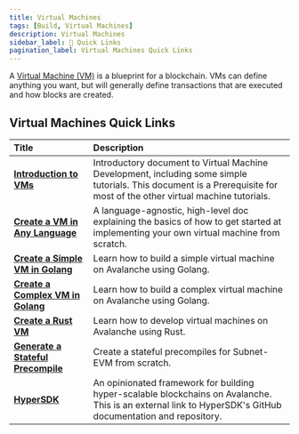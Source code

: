 ```yaml
---
title: Virtual Machines
tags: [Build, Virtual Machines]
description: Virtual Machines 
sidebar_label: 🔗 Quick Links
pagination_label: Virtual Machines Quick Links
---
```


A [Virtual Machine (VM)](/learn/avalanche/virtual-machines) is a blueprint for a
blockchain. VMs can define anything you want, but will generally define transactions that are 
executed and how blocks are created.

## Virtual Machines Quick Links

| Title      | Description |
| :------------------------------------------------- | :-------------------------------------------------------------------------------------------------------------------------------------------------- |
| [**Introduction to VMs**](/build/vm/intro.md) | Introductory document to Virtual Machine Development, including some simple tutorials. This document is a Prerequisite for most of the other virtual machine tutorials. |
| [**Create a VM in Any Language**](/build/vm/create/any-lang-vm.md)  | A language-agnostic, high-level doc explaining the basics of how to get started at implementing your own virtual machine from scratch.|
| [**Create a Simple VM in Golang**](/build/vm/create/golang-vm-simple.md)      | Learn how to build a simple virtual machine  on Avalanche using Golang. |
| [**Create a Complex VM in Golang**](/build/vm/create/golang-vm-complex.md)      | Learn how to build a complex virtual machine on Avalanche using Golang. |
| [**Create a Rust VM**](/build/vm/create/rust-vm.md)      | Learn how to develop virtual machines on Avalanche using Rust. |
| [**Generate a Stateful Precompile**](/build/vm/evm/hello-world-precompile-tutorial.md)      | Create a stateful precompiles for Subnet-EVM from scratch. |
| [**HyperSDK**](https://github.com/ava-labs/hypersdk#readme)      | An opinionated framework for building hyper-scalable blockchains on Avalanche. This is an external link to HyperSDK's GitHub documentation and repository.|
